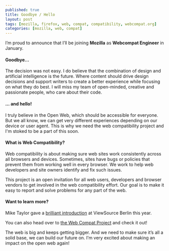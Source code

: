 ```yaml
---
published: true
title: Goodbye / Hello
layout: post
tags: [mozilla, firefox, web, compat, compatibility, webcompat.org]
categories: [mozilla, web, compat]
---
```

I’m proud to announce that I’ll be joining **Mozilla** as **Webcompat Engineer** in January.
#### Goodbye...

The decision was not easy. I do believe that the combination of design and artificial intelligence is the future. Where content should drive design decisions and support writers to create a better experience while focusing on what they do best. I  will miss my team of open-minded, creative and passionate people, who care about their code.

#### ... and hello!

I truly believe in the Open Web, which should be accessible for everyone. But we all know, we can get very different experiences depending on our device or user agent. This is why we need the web compatibility project and I'm stoked to be a part of this soon.

#### What is Web Compatibility?

Web compatibility is about making sure web sites work consistently across all browsers and devices. Sometimes, sites have bugs or policies that prevent them from working well in every browser. We work to help web developers and site owners identify and fix such issues.

This project is an open invitation for all web users, developers and browser vendors to get involved in the web compatibility effort. Our goal is to make it easy to report and solve problems for any part of the web.

<!---
##### How can I support the project?

Very first step (and also the most important one) is, go to https://webcompat.com/ and report bugs. There are even extensions / add-ons for Safari, Chrome and Firefox to make it easier for you! Add the description of the bug and the URL. Done!

If this is not enough and you feel, you should do more to help the web? The web combat project is developed by volunteers. 
Grab one of the bugs already reported and help us find out why this happens! The more people, the more knowledge. Also? 
You’ll finally have the voice to help change the web.
https://webcompat.com/issues?page=1&per_page=50&state=open&stage=all&sort=created&direction=desc

-->

#### Want to learn more?
Mike Taylor gave a [brilliant introduction](https://www.youtube.com/watch?v=q2kK_wd1xzY) at ViewSource Berlin this year. 

You can also head over to [the Web Compat Project](https://webcompat.com/) and check it out!



The web is big and keeps getting bigger. And we need to make sure it’s all a solid base, we can build our future on. 
I’m very excited about making an impact on the open web again!
